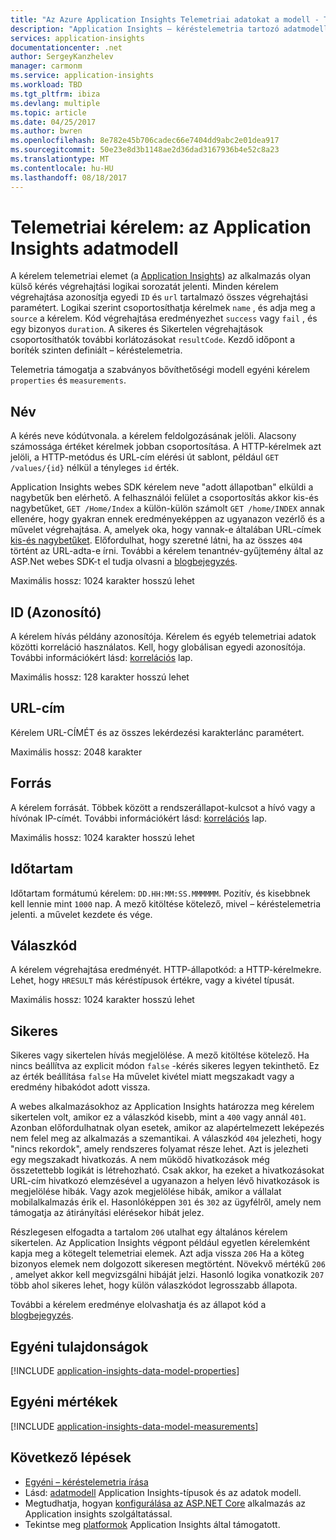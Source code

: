 ```yaml
---
title: "Az Azure Application Insights Telemetriai adatokat a modell - Telemetriai kérelem |} Microsoft Docs"
description: "Application Insights – kéréstelemetria tartozó adatmodell"
services: application-insights
documentationcenter: .net
author: SergeyKanzhelev
manager: carmonm
ms.service: application-insights
ms.workload: TBD
ms.tgt_pltfrm: ibiza
ms.devlang: multiple
ms.topic: article
ms.date: 04/25/2017
ms.author: bwren
ms.openlocfilehash: 8e782e45b706cadec66e7404dd9abc2e01dea917
ms.sourcegitcommit: 50e23e8d3b1148ae2d36dad3167936b4e52c8a23
ms.translationtype: MT
ms.contentlocale: hu-HU
ms.lasthandoff: 08/18/2017
---
```

# <a name="request-telemetry-application-insights-data-model"></a>Telemetriai kérelem: az Application Insights adatmodell

A kérelem telemetriai elemet (a [Application Insights](app-insights-overview.md)) az alkalmazás olyan külső kérés végrehajtási logikai sorozatát jelenti. Minden kérelem végrehajtása azonosítja egyedi `ID` és `url` tartalmazó összes végrehajtási paramétert. Logikai szerint csoportosíthatja kérelmek `name` , és adja meg a `source` a kérelem. Kód végrehajtása eredményezhet `success` vagy `fail` , és egy bizonyos `duration`. A sikeres és Sikertelen végrehajtások csoportosíthatók további korlátozásokat `resultCode`. Kezdő időpont a boríték szinten definiált – kéréstelemetria.

Telemetria támogatja a szabványos bővíthetőségi modell egyéni kérelem `properties` és `measurements`.

## <a name="name"></a>Név

A kérés neve kódútvonala. a kérelem feldolgozásának jelöli. Alacsony számossága értéket kérelmek jobban csoportosítása. A HTTP-kérelmek azt jelöli, a HTTP-metódus és URL-cím elérési út sablont, például `GET /values/{id}` nélkül a tényleges `id` érték.

Application Insights webes SDK kérelem neve "adott állapotban" elküldi a nagybetűk ben elérhető. A felhasználói felület a csoportosítás akkor kis-és nagybetűket, `GET /Home/Index` a külön-külön számolt `GET /home/INDEX` annak ellenére, hogy gyakran ennek eredményeképpen az ugyanazon vezérlő és a művelet végrehajtása. A, amelyek oka, hogy vannak-e általában URL-címek [kis-és nagybetűket](http://www.w3.org/TR/WD-html40-970708/htmlweb.html). Előfordulhat, hogy szeretné látni, ha az összes `404` történt az URL-adta-e írni. További a kérelem tenantnév-gyűjtemény által az ASP.Net webes SDK-t el tudja olvasni a [blogbejegyzés](http://apmtips.com/blog/2015/02/23/request-name-and-url/).

Maximális hossz: 1024 karakter hosszú lehet

## <a name="id"></a>ID (Azonosító)

A kérelem hívás példány azonosítója. Kérelem és egyéb telemetriai adatok közötti korreláció használatos. Kell, hogy globálisan egyedi azonosítója. További információkért lásd: [korrelációs](application-insights-correlation.md) lap.

Maximális hossz: 128 karakter hosszú lehet

## <a name="url"></a>URL-cím

Kérelem URL-CÍMÉT és az összes lekérdezési karakterlánc paramétert.

Maximális hossz: 2048 karakter

## <a name="source"></a>Forrás

A kérelem forrását. Többek között a rendszerállapot-kulcsot a hívó vagy a hívónak IP-címét. További információkért lásd: [korrelációs](application-insights-correlation.md) lap.

Maximális hossz: 1024 karakter hosszú lehet

## <a name="duration"></a>Időtartam

Időtartam formátumú kérelem: `DD.HH:MM:SS.MMMMMM`. Pozitív, és kisebbnek kell lennie mint `1000` nap. A mező kitöltése kötelező, mivel – kéréstelemetria jelenti. a művelet kezdete és vége.

## <a name="response-code"></a>Válaszkód

A kérelem végrehajtása eredményét. HTTP-állapotkód: a HTTP-kérelmekre. Lehet, hogy `HRESULT` más kéréstípusok értékre, vagy a kivétel típusát.

Maximális hossz: 1024 karakter hosszú lehet

## <a name="success"></a>Sikeres

Sikeres vagy sikertelen hívás megjelölése. A mező kitöltése kötelező. Ha nincs beállítva az explicit módon `false` -kérés sikeres legyen tekinthető. Ez az érték beállítása `false` Ha művelet kivétel miatt megszakadt vagy a eredmény hibakódot adott vissza.

A webes alkalmazásokhoz az Application Insights határozza meg kérelem sikertelen volt, amikor ez a válaszkód kisebb, mint a `400` vagy annál `401`. Azonban előfordulhatnak olyan esetek, amikor az alapértelmezett leképezés nem felel meg az alkalmazás a szemantikai. A válaszkód `404` jelezheti, hogy "nincs rekordok", amely rendszeres folyamat része lehet. Azt is jelezheti egy megszakadt hivatkozás. A nem működő hivatkozások még összetettebb logikát is létrehozható. Csak akkor, ha ezeket a hivatkozásokat URL-cím hivatkozó elemzésével a ugyanazon a helyen lévő hivatkozások is megjelölése hibák. Vagy azok megjelölése hibák, amikor a vállalat mobilalkalmazás érik el. Hasonlóképpen `301` és `302` az ügyfélről, amely nem támogatja az átirányítási elérésekor hibát jelez.

Részlegesen elfogadta a tartalom `206` utalhat egy általános kérelem sikertelen. Az Application Insights végpont például egyetlen kérelemként kapja meg a kötegelt telemetriai elemek. Azt adja vissza `206` Ha a köteg bizonyos elemek nem dolgozott sikeresen megtörtént. Növekvő mértékű `206` , amelyet akkor kell megvizsgálni hibáját jelzi. Hasonló logika vonatkozik `207` több ahol sikeres lehet, hogy külön válaszkódot legrosszabb állapota.

További a kérelem eredménye elolvashatja és az állapot kód a [blogbejegyzés](http://apmtips.com/blog/2016/12/03/request-success-and-response-code/).

## <a name="custom-properties"></a>Egyéni tulajdonságok

[!INCLUDE [application-insights-data-model-properties](../../includes/application-insights-data-model-properties.md)]

## <a name="custom-measurements"></a>Egyéni mértékek

[!INCLUDE [application-insights-data-model-measurements](../../includes/application-insights-data-model-measurements.md)]

## <a name="next-steps"></a>Következő lépések

- [Egyéni – kéréstelemetria írása](app-insights-api-custom-events-metrics.md#trackrequest)
- Lásd: [adatmodell](application-insights-data-model.md) Application Insights-típusok és az adatok modell.
- Megtudhatja, hogyan [konfigurálása az ASP.NET Core](app-insights-asp-net.md) alkalmazás az Application insights szolgáltatással.
- Tekintse meg [platformok](app-insights-platforms.md) Application Insights által támogatott.
